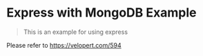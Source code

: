Express with MongoDB Example
===================

> This is an example for using express

Please refer to https://velopert.com/594